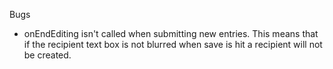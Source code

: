 Bugs

- onEndEditing isn't called when submitting new entries.  This means that if the recipient text box is not blurred when save is hit a recipient will not be created. 
